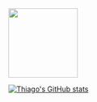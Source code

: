 <!-- wi*quL3fcV --><img height="137px" src="https://github-readme-stats.vercel.app/api/top-langs/?username=thpgoncalves&hide=html&hide_title=true&hide_border=true&layout=compact&langs_count=6&exclude_repo=comp426,Redventures-Movie-Quotes&text_color=000&icon_color=fff&bg_color=0,52fa5a,4dfcff,c64dff&theme=graywhite" />

[![Thiago's GitHub stats](https://github-readme-stats.vercel.app/api?username=thpgoncalves)](https://github.com/thpgoncalves/github-readme-stats)
